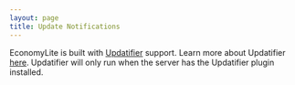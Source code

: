 ```yaml
---
layout: page
title: Update Notifications
---
```


EconomyLite is built with [Updatifier](https://github.com/FlibioStudio/Updatifier) support. Learn more about Updatifier [here](https://github.com/FlibioStudio/Updatifier/wiki/Server-Administrators). Updatifier will only run when the server has the Updatifier plugin installed.